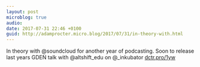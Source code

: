 ```yaml
---
layout: post
microblog: true
audio: 
date: 2017-07-31 22:46 +0100
guid: http://adamprocter.micro.blog/2017/07/31/in-theory-with.html
---
```

In theory with @soundcloud for another year of podcasting. Soon to release last years GDEN talk with @altshift_edu on @_inkubator [dctr.pro/1yw](http://dctr.pro/1yw)
